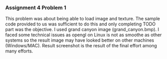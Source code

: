 ### Assignment 4 Problem 1

This problem was about being able to load image and texture. The sample code provided to us was sufficient to do this and only completing TODO part was the objective. I used grand canyon image (grand_canyon.bmp). I faced some technical issues as opengl on Linux is not as smoothe as other systems so the result image may have looked better on other machines (Windows/MAC). Result screenshot is the result of the final effort among many efforts.
